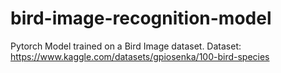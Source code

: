 # bird-image-recognition-model
Pytorch Model trained on a Bird Image dataset.
Dataset: https://www.kaggle.com/datasets/gpiosenka/100-bird-species
